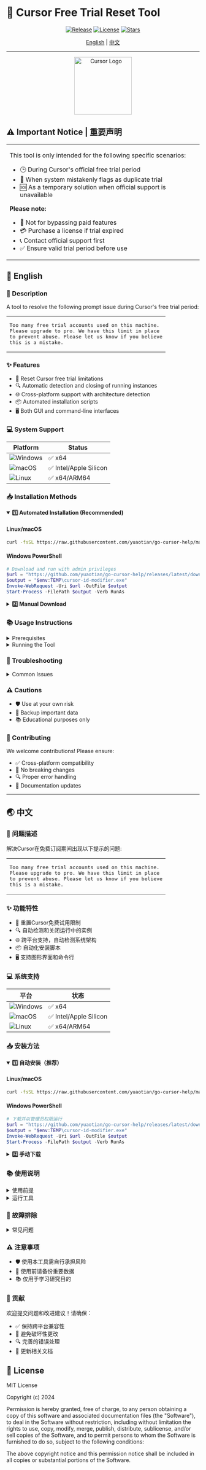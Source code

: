 # 🚀 Cursor Free Trial Reset Tool

<div align="center">

[![Release](https://img.shields.io/github/v/release/yuaotian/go-cursor-help?style=for-the-badge&logo=github&color=blue)](https://github.com/yuaotian/go-cursor-help/releases/latest)
[![License](https://img.shields.io/badge/license-MIT-blue.svg?style=for-the-badge&logo=bookstack)](https://github.com/yuaotian/go-cursor-help/blob/main/LICENSE)
[![Stars](https://img.shields.io/github/stars/yuaotian/go-cursor-help?style=for-the-badge&logo=github)](https://github.com/yuaotian/go-cursor-help/stargazers)

[English](#english) | [中文](#chinese)

---

<img src="https://ai-cursor.com/wp-content/uploads/2024/09/logo-cursor-ai-png.webp" alt="Cursor Logo" width="150"/>

</div>

## ⚠️ Important Notice | 重要声明

<table>
<tr>
<td>

This tool is only intended for the following specific scenarios:
- 🕒 During Cursor's official free trial period
- 🔄 When system mistakenly flags as duplicate trial
- 🆘 As a temporary solution when official support is unavailable

**Please note:**
- 🚫 Not for bypassing paid features
- 💳 Purchase a license if trial expired
- 📞 Contact official support first
- ✅ Ensure valid trial period before use

</td>
</tr>
</table>

<a name="english"></a>
## 🌟 English

### 📝 Description
A tool to resolve the following prompt issue during Cursor's free trial period:
<table>
<tr>
<td>
<pre>
Too many free trial accounts used on this machine.
Please upgrade to pro. We have this limit in place
to prevent abuse. Please let us know if you believe
this is a mistake.
</pre>
</td>
</tr>
</table>

### ✨ Features
- 🔄 Reset Cursor free trial limitations
- 🔍 Automatic detection and closing of running instances
- 🌐 Cross-platform support with architecture detection
- 📦 Automated installation scripts
- 🖥️ Both GUI and command-line interfaces

### 💻 System Support
| Platform | Status |
|----------|---------|
| ![Windows](https://img.shields.io/badge/Windows-0078D6?style=flat&logo=windows&logoColor=white) | ✅ x64 |
| ![macOS](https://img.shields.io/badge/macOS-000000?style=flat&logo=apple&logoColor=white) | ✅ Intel/Apple Silicon |
| ![Linux](https://img.shields.io/badge/Linux-FCC624?style=flat&logo=linux&logoColor=black) | ✅ x64/ARM64 |

### 📥 Installation Methods

<details open>
<summary><b>1️⃣ Automated Installation (Recommended)</b></summary>

#### Linux/macOS
```bash
curl -fsSL https://raw.githubusercontent.com/yuaotian/go-cursor-help/main/install.sh | sudo bash
```

#### Windows PowerShell
```powershell
# Download and run with admin privileges
$url = "https://github.com/yuaotian/go-cursor-help/releases/latest/download/cursor-id-modifier.exe"
$output = "$env:TEMP\cursor-id-modifier.exe"
Invoke-WebRequest -Uri $url -OutFile $output
Start-Process -FilePath $output -Verb RunAs
```
</details>

<details>
<summary><b>2️⃣ Manual Download</b></summary>

Download from [Releases](https://github.com/yuaotian/go-cursor-help/releases/latest):

| Platform | Architecture | File |
|----------|-------------|------|
| ![Windows](https://img.shields.io/badge/Windows-0078D6?style=flat&logo=windows&logoColor=white) | x64 | `cursor-id-modifier.exe` |
| ![macOS](https://img.shields.io/badge/macOS-000000?style=flat&logo=apple&logoColor=white) | Intel (x64) | `cursor-id-modifier-amd64` |
| ![macOS](https://img.shields.io/badge/macOS-000000?style=flat&logo=apple&logoColor=white) | Apple Silicon | `cursor-id-modifier-arm64` |
| ![Linux](https://img.shields.io/badge/Linux-FCC624?style=flat&logo=linux&logoColor=black) | x64 | `cursor-id-modifier` |
| ![Linux](https://img.shields.io/badge/Linux-FCC624?style=flat&logo=linux&logoColor=black) | ARM64 | `cursor-id-modifier-arm64` |

</details>

### 📚 Usage Instructions

<details>
<summary>Prerequisites</summary>

- 👑 Administrator/root privileges required
- 🚫 Cursor should be completely closed
- 🌐 Internet connection for installation
</details>

<details>
<summary>Running the Tool</summary>

The tool will automatically:
1. 🔑 Check for and request admin privileges
2. 🔍 Detect and close Cursor instances
3. 💾 Backup existing configuration
4. 🔄 Generate new identifiers
5. ✅ Apply changes

Restart Cursor after completion.
</details>

### 🔧 Troubleshooting

<details>
<summary>Common Issues</summary>

#### 🚫 Permission Denied
- Windows: Right-click → "Run as Administrator"
- Linux/macOS: Use \`sudo\` when running

#### ⚠️ Cursor Still Running
- Tool will attempt auto-close
- Manual close via Task Manager if needed

#### 🔒 macOS Security
If you see "unidentified developer" warning:
1. Right-click → Open
2. Click "Open" in dialog
</details>

### ⚠️ Cautions
- 🛡️ Use at your own risk
- 💾 Backup important data
- 📚 Educational purposes only

### 🤝 Contributing
We welcome contributions! Please ensure:
- ✅ Cross-platform compatibility
- 🚫 No breaking changes
- 🔍 Proper error handling
- 📝 Documentation updates

---

<a name="chinese"></a>
## 🌏 中文

### 📝 问题描述
解决Cursor在免费订阅期间出现以下提示的问题:
<table>
<tr>
<td>
<pre>
Too many free trial accounts used on this machine.
Please upgrade to pro. We have this limit in place
to prevent abuse. Please let us know if you believe
this is a mistake.
</pre>
</td>
</tr>
</table>

### ✨ 功能特性
- 🔄 重置Cursor免费试用限制
- 🔍 自动检测和关闭运行中的实例
- 🌐 跨平台支持，自动检测系统架构
- 📦 自动化安装脚本
- 🖥️ 支持图形界面和命令行

### 💻 系统支持
| 平台 | 状态 |
|----------|---------|
| ![Windows](https://img.shields.io/badge/Windows-0078D6?style=flat&logo=windows&logoColor=white) | ✅ x64 |
| ![macOS](https://img.shields.io/badge/macOS-000000?style=flat&logo=apple&logoColor=white) | ✅ Intel/Apple Silicon |
| ![Linux](https://img.shields.io/badge/Linux-FCC624?style=flat&logo=linux&logoColor=black) | ✅ x64/ARM64 |

### 📥 安装方法

<details open>
<summary><b>1️⃣ 自动安装（推荐）</b></summary>

#### Linux/macOS
```bash
curl -fsSL https://raw.githubusercontent.com/yuaotian/go-cursor-help/main/install.sh | sudo bash
```

#### Windows PowerShell
```powershell
# 下载并以管理员权限运行
$url = "https://github.com/yuaotian/go-cursor-help/releases/latest/download/cursor-id-modifier.exe"
$output = "$env:TEMP\cursor-id-modifier.exe"
Invoke-WebRequest -Uri $url -OutFile $output
Start-Process -FilePath $output -Verb RunAs
```
</details>

<details>
<summary><b>2️⃣ 手动下载</b></summary>

从[发布页面](https://github.com/yuaotian/go-cursor-help/releases/latest)下载：

| 平台 | 架构 | 文件 |
|----------|-------------|------|
| ![Windows](https://img.shields.io/badge/Windows-0078D6?style=flat&logo=windows&logoColor=white) | x64 | `cursor-id-modifier.exe` |
| ![macOS](https://img.shields.io/badge/macOS-000000?style=flat&logo=apple&logoColor=white) | Intel (x64) | `cursor-id-modifier-amd64` |
| ![macOS](https://img.shields.io/badge/macOS-000000?style=flat&logo=apple&logoColor=white) | Apple Silicon | `cursor-id-modifier-arm64` |
| ![Linux](https://img.shields.io/badge/Linux-FCC624?style=flat&logo=linux&logoColor=black) | x64 | `cursor-id-modifier` |
| ![Linux](https://img.shields.io/badge/Linux-FCC624?style=flat&logo=linux&logoColor=black) | ARM64 | `cursor-id-modifier-arm64` |

</details>

### 📚 使用说明

<details>
<summary>使用前提</summary>

- 👑 需要管理员/root权限
- 🚫 确保Cursor完全关闭
- 🌐 需要网络连接进行安装
</details>

<details>
<summary>运行工具</summary>

工具将自动执行：
1. 🔑 检查并请求管理员权限
2. 🔍 检测并关闭Cursor进程
3. 💾 备份现有配置
4. 🔄 生成新的标识符
5. ✅ 应用更改

完成后重启Cursor即可。
</details>

### 🔧 故障排除

<details>
<summary>常见问题</summary>

#### 🚫 权限被拒绝
- Windows：右键 → "以管理员身份运行"
- Linux/macOS：使用 \`sudo\` 运行

#### ⚠️ Cursor仍在运行
- 工具会尝试自动关闭
- 如需要请通过任务管理器手动关闭

#### 🔒 macOS安全性问题
如果看到"未识别的开发者"提示：
1. 右键点击 → 打开
2. 点击确认对话框中的"打开"
</details>

### ⚠️ 注意事项
- 🛡️ 使用本工具需自行承担风险
- 💾 使用前请备份重要数据
- 📚 仅用于学习研究目的

### 🤝 贡献
欢迎提交问题和改进建议！请确保：
- ✅ 保持跨平台兼容性
- 🚫 避免破坏性更改
- 🔍 完善的错误处理
- 📝 更新相关文档

## 📄 License
MIT License

Copyright (c) 2024

Permission is hereby granted, free of charge, to any person obtaining a copy
of this software and associated documentation files (the "Software"), to deal
in the Software without restriction, including without limitation the rights
to use, copy, modify, merge, publish, distribute, sublicense, and/or sell
copies of the Software, and to permit persons to whom the Software is
furnished to do so, subject to the following conditions:

The above copyright notice and this permission notice shall be included in all
copies or substantial portions of the Software.
